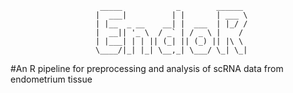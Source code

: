                        _____            _        ______ 
                       |  ___|          | |       | ___ \
                       | |__  _ __    __| |  ___  | |_/ /
                       |  __|| '_ \  / _` | / _ \ |    / 
                       | |___| | | || (_| || (_) || |\ \ 
                       \____/|_| |_| \__,_| \___/ \_| \_|
                       
 #An R pipeline for preprocessing and analysis of scRNA data from endometrium tissue 
 
 
 
